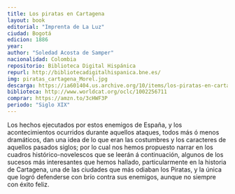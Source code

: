 ```yaml
---
title: Los piratas en Cartagena
layout: book
editorial: "Imprenta de La Luz"
ciudad: Bogotá
edicion: 1886
year: 
author: "Soledad Acosta de Samper"
nacionalidad: Colombia
repositorio: Biblioteca Digital Hispánica
repurl: http://bibliotecadigitalhispanica.bne.es/
img: piratas_cartagena_Morel.jpg
descarga: https://ia601404.us.archive.org/10/items/los-piratas-en-cartagena/Los%20piratas%20en%20Cartagena.pdf
biblioteca: http://www.worldcat.org/oclc/1002256711
comprar: https://amzn.to/3cHWF3P
periodo: "Siglo XIX"
---
```

 

Los hechos ejecutados por estos enemigos de España, y los acontecimientos ocurridos durante aquellos ataques, todos más ó menos dramáticos, dan una idea de lo que eran las costumbres y los caracteres de aquellos pasados siglos; por lo cual nos hemos propuesto narrar en los cuadros histórico-novelescos que se leerán á continuación, algunos de los sucesos más interesantes que hemos hallado,  particularmente en la historia de Cartagena, una de las ciudades que más odiaban los Piratas, y la única que logró defenderse con brío contra sus enemigos, aunque no siempre con éxito feliz. 

